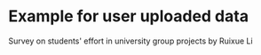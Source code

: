 # Example for user uploaded data

Survey on students' effort in university group projects
by Ruixue Li